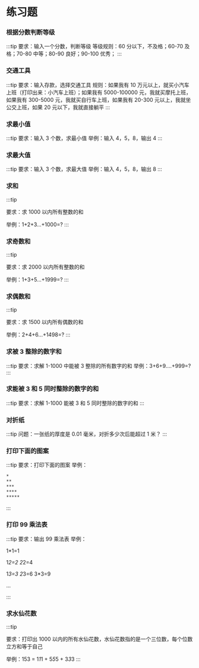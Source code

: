 # 练习题

### 根据分数判断等级

:::tip
要求：输入一个分数，判断等级
等级规则：60 分以下，不及格；60-70 及格；70-80 中等；80-90 良好；90-100 优秀；
:::

### 交通工具

:::tip
要求：输入存款，选择交通工具
规则：如果我有 10 万元以上，就买小汽车上班（打印出来：小汽车上班）；如果我有 5000-100000 元，我就买摩托上班，如果我有 300-5000 元，我就买自行车上班，如果我有 20-300 元以上，我就坐公交上班，如果 20 元以下，我就直接躺平
:::

### 求最小值

:::tip
要求：输入 3 个数，求最小值
举例：输入 4，5，8，输出 4
:::

### 求最大值

:::tip
要求：输入 3 个数，求最大值
举例：输入 4，5，8，输出 8
:::

### 求和

:::tip

要求：求 1000 以内所有整数的和

举例：1+2+3...+1000=?
:::

### 求奇数和

:::tip

要求：求 2000 以内所有整数的和

举例：1+3+5...+1999=?
:::

### 求偶数和

:::tip

要求：求 1500 以内所有偶数的和

举例：2+4+6...+1498=?
:::

### 求被 3 整除的数字和

:::tip
要求：求解 1-1000 中能被 3 整除的所有数字的和
举例：3+6+9....+999=?
:::

### 求能被 3 和 5 同时整除的数字的和

:::tip
要求：求解 1-1000 能被 3 和 5 同时整除的数字的和
:::

### 对折纸

:::tip
问题：一张纸的厚度是 0.01 毫米，对折多少次后能超过 1 米？
:::

### 打印下面的图案

:::tip
要求：打印下面的图案
举例：

```
*
**
***
****
*****
```

:::

### 打印 99 乘法表

:::tip
要求：输出 99 乘法表
举例：

1\*1=1

1*2=2 2*2=4

1*3=3 2*3=6 3\*3=9

...

:::

### 求水仙花数

:::tip

要求：打印出 1000 以内的所有水仙花数，水仙花数指的是一个三位数，每个位数立方和等于自己

举例：153 = 1*1*1 + 5*5*5 + 3*3*3
:::
